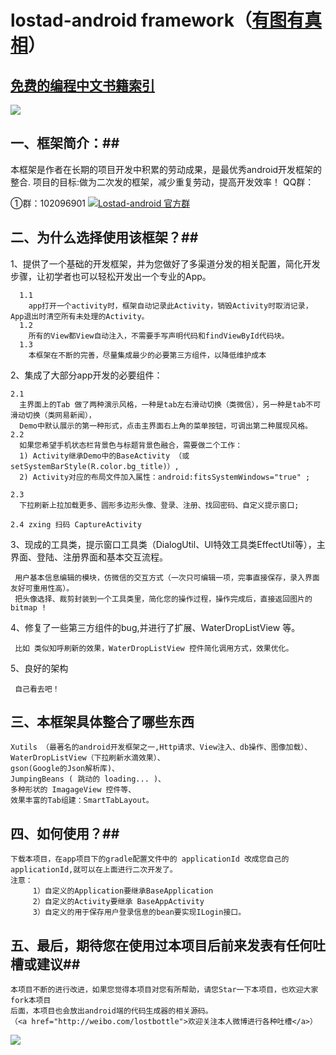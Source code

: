 # lostad-android framework（<a href="http://weibo.com/lostbottle">有图有真相</a>）
## <a href="https://github.com/justjavac/free-programming-books-zh_CN">免费的编程中文书籍索引</a> ##
<img src="http://ww3.sinaimg.cn/bmiddle/45ad345ajw1ey6k1hgtyzj20k00zk77w.jpg"/>

## 一、框架简介：##

本框架是作者在长期的项目开发中积累的劳动成果，是最优秀android开发框架的整合.
项目的目标:做为二次发的框架，减少重复劳动，提高开发效率！
QQ群： 

①群：102096901
<a target="_blank" href="http://shang.qq.com/wpa/qunwpa?idkey=fee4ace8124254ff4698495b0607b143425e70b2d57c8abd333d12c455c5a5e4"><img border="0" src="http://pub.idqqimg.com/wpa/images/group.png" alt="Lostad-android 官方群" title="Lostad-android 官方群"></a>
## 二、为什么选择使用该框架？##

1、提供了一个基础的开发框架，并为您做好了多渠道分发的相关配置，简化开发步骤，让初学者也可以轻松开发出一个专业的App。
     
      1.1 
        app打开一个activity时，框架自动记录此Activity，销毁Activity时取消记录，App退出时清空所有未处理的Activity。
      1.2  
        所有的View都View自动注入，不需要手写声明代码和findViewById代码块。
      1.3
        本框架在不断的完善，尽量集成最少的必要第三方组件，以降低维护成本
      
2、集成了大部分app开发的必要组件：

    2.1
      主界面上的Tab 做了两种演示风格，一种是tab左右滑动切换（类微信），另一种是tab不可滑动切换（类网易新闻），
      Demo中默认展示的第一种形式，点击主界面右上角的菜单按钮，可调出第二种展现风格。
    2.2
      如果您希望手机状态栏背景色与标题背景色融合，需要做二个工作：
      1) Activity继承Demo中的BaseActivity （或setSystemBarStyle(R.color.bg_title)）,
      2) Activity对应的布局文件加入属性：android:fitsSystemWindows="true" ;

    2.3
      下拉刷新上拉加载更多、圆形多边形头像、登录、注册、找回密码、自定义提示窗口;

    2.4 zxing 扫码 CaptureActivity

3、现成的工具类，提示窗口工具类（DialogUtil、UI特效工具类EffectUtil等），主界面、登陆、注册界面和基本交互流程。
   
     用户基本信息编辑的模块，仿微信的交互方式（一次只可编辑一项，完事直接保存，录入界面友好可重用性高）。
     把头像选择、裁剪封装到一个工具类里，简化您的操作过程，操作完成后，直接返回图片的bitmap !

4、修复了一些第三方组件的bug,并进行了扩展、WaterDropListView 等。

     比如 类似知呼刷新的效果，WaterDropListView 控件简化调用方式，效果优化。

5、良好的架构
     
     自己看去吧！
   
## 三、本框架具体整合了哪些东西 ##

    Xutils （最著名的android开发框架之一,Http请求、View注入、db操作、图像加载）、
    WaterDropListView（下拉刷新水滴效果）、
    gson(Google的Json解析库)、
    JumpingBeans ( 跳动的 loading... )、
    多种形状的 ImagageView 控件等、
    效果丰富的Tab组建：SmartTabLayout。
    
## 四、如何使用？##
    
    下载本项目，在app项目下的gradle配置文件中的 applicationId 改成您自己的applicationId,就可以在上面进行二次开发了。
    注意：
         1）自定义的Application要继承BaseApplication
         2）自定义的Activity要继承 BaseAppActivity
         3）自定义的用于保存用户登录信息的bean要实现ILogin接口。
    

## 五、最后，期待您在使用过本项目后前来发表有任何吐槽或建议##
     
    本项目不断的进行改进，如果您觉得本项目对您有所帮助，请您Star一下本项目，也欢迎大家fork本项目
    后面，本项目也会放出android端的代码生成器的相关源码。
    （<a href="http://weibo.com/lostbottle">欢迎关注本人微博进行各种吐槽</a>）

 
<img src="http://ww1.sinaimg.cn/large/45ad345ajw1ey6k1kla26j20y50ke0y7.jpg"/>